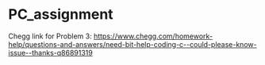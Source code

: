 # PC_assignment

Chegg link for Problem 3:
https://www.chegg.com/homework-help/questions-and-answers/need-bit-help-coding-c--could-please-know-issue--thanks-q86891319
